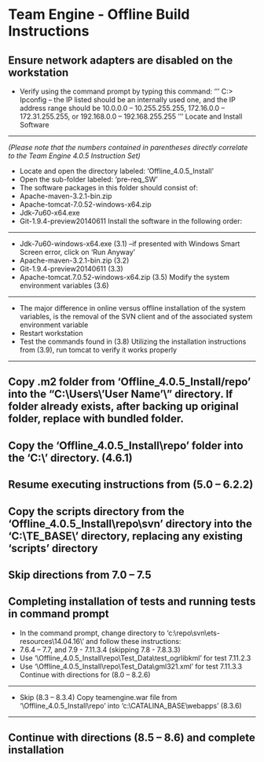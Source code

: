 Team Engine - Offline Build Instructions
==============
Ensure network adapters are disabled on the workstation
--------------
-	Verify using the command prompt by typing this command:
‘’’ C:\> Ipconfig – the IP listed should be an internally used one, and the IP address range should be 10.0.0.0 – 10.255.255.255, 172.16.0.0 – 172.31.255.255, or 192.168.0.0 – 192.168.255.255 ’’’
Locate and Install Software
--------------
*(Please note that the numbers contained in parentheses directly correlate to the Team Engine 4.0.5 Instruction Set)*
-	Locate and open the directory labeled: ‘Offline_4.0.5_Install’
-	Open the sub-folder labeled: ‘pre-req_SW’
-	The software packages in this folder should consist of:
-	Apache-maven-3.2.1-bin.zip
-	Apache-tomcat-7.0.52-windows-x64.zip
-	Jdk-7u60-x64.exe
-	Git-1.9.4-preview20140611
Install the software in the following order:
--------------
-	Jdk-7u60-windows-x64.exe (3.1) –if presented with Windows Smart Screen error, click on ‘Run Anyway’
-	Apache-maven-3.2.1-bin.zip (3.2)
-	Git-1.9.4-preview20140611 (3.3)
-	Apache-tomcat.7.0.52-windows-x64.zip (3.5)
Modify the system environment variables (3.6)
--------------
-	The major difference in online versus offline installation of the system variables, is the removal of the SVN client and of the associated system environment variable
-	Restart workstation
-	Test the commands found in (3.8)
Utilizing the installation instructions from (3.9), run tomcat to verify it works properly
--------------
Copy .m2 folder from ‘Offline_4.0.5_Install/repo’ into the “C:\Users\’User Name’\” directory. If folder already exists, after backing up original folder, replace with bundled folder. 
--------------
Copy the ‘Offline_4.0.5_Install\repo’ folder into the ‘C:\’ directory. (4.6.1)
--------------
Resume executing instructions from (5.0 – 6.2.2)
--------------
Copy the scripts directory from the ‘Offline_4.0.5_Install\repo\svn’ directory into the ‘C:\TE_BASE\’ directory, replacing any existing ‘scripts’ directory
--------------
Skip directions from 7.0 – 7.5
--------------
Completing installation of tests and running tests in command prompt
--------------
-	In the command prompt, change directory to ‘c:\repo\svn\ets-resources\14.04.16\’ and follow these instructions:
-	7.6.4 – 7.7, and 7.9 - 7.11.3.4 (skipping 7.8 - 7.8.3.3)
-	Use ‘\Offline_4.0.5_Install\repo\Test_Data\test_ogrlibkml’ for test 7.11.2.3
-	Use ‘\Offline_4.0.5_Install\repo\Test_Data\gml321.xml’ for test 7.11.3.3
Continue with directions for (8.0 – 8.2.6)
--------------
-	Skip (8.3 – 8.3.4)
Copy teamengine.war file from ‘\Offline_4.0.5_Install\repo’ into ‘c:\CATALINA_BASE\webapps’ (8.3.6)
--------------
Continue with directions (8.5 – 8.6) and complete installation
--------------

